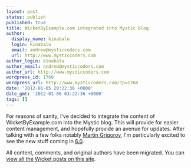 ```yaml
---
layout: post
status: publish
published: true
title: WicketByExample.com integrated into Mystic blog
author:
  display_name: kinabalu
  login: kinabalu
  email: andrew@mysticcoders.com
  url: http://www.mysticcoders.com
author_login: kinabalu
author_email: andrew@mysticcoders.com
author_url: http://www.mysticcoders.com
wordpress_id: 1768
wordpress_url: http://www.mysticcoders.com/?p=1768
date: '2012-01-05 20:22:36 +0000'
date_gmt: '2012-01-06 03:22:36 +0000'
tags: []
---
```

<p>For reasons of sanity, I've decided to integrate the content of WicketByExample.com into the Mystic blog.  This will provide for easier content management, and hopefully provide an avenue for updates.  After talking with a few folks notably <a href="http://de.linkedin.com/in/martingrigorov">Martin Grigorov</a>, I'm particularly excited to see the new stuff coming in <a href="https://cwiki.apache.org/WICKET/wicket-60.html">6.0</a>.</p>
<p>All content, comments, and original authors have been migrated.  You can <a href="http://www.mysticcoders.com/blog/category/wicket/">view all the Wicket posts on this site</a>.</p>
